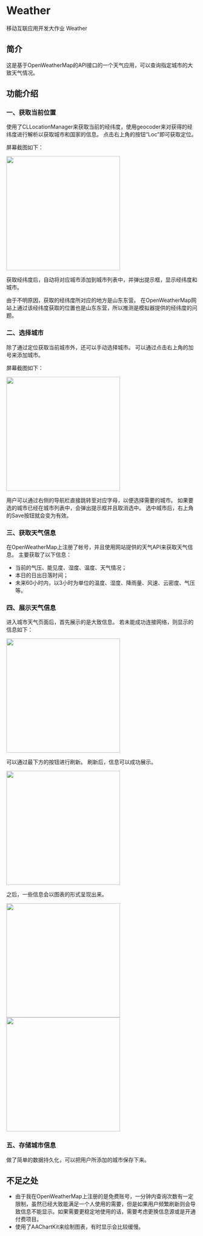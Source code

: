 # Weather
移动互联应用开发大作业 Weather

## 简介
这是基于OpenWeatherMap的API接口的一个天气应用，可以查询指定城市的大致天气情况。

## 功能介绍
### 一、获取当前位置

使用了CLLocationManager来获取当前的经纬度，使用geocoder来对获得的经纬度进行解析以获取城市和国家的信息。
点击右上角的按钮“Loc”即可获取定位。

屏幕截图如下：

<img src="ScreenShots/屏幕快照 2018-01-02 下午6.29.46.png" width="300">

获取经纬度后，自动将对应城市添加到城市列表中，并弹出提示框，显示经纬度和城市。

由于不明原因，获取的经纬度所对应的地方是山东东营。
在OpenWeatherMap网站上通过该经纬度获取的位置也是山东东营，所以推测是模拟器提供的经纬度的问题。

### 二、选择城市

除了通过定位获取当前城市外，还可以手动选择城市。
可以通过点击右上角的加号来添加城市。

屏幕截图如下：

<img src="ScreenShots/屏幕快照 2018-01-02 下午6.31.02.png" width="300">

用户可以通过右侧的导航栏直接跳转至对应字母，以便选择需要的城市。
如果要选的城市已经在城市列表中，会弹出提示框并且取消选中。
选中城市后，右上角的Save按钮就会变为有效。

### 三、获取天气信息

在OpenWeatherMap上注册了帐号，并且使用网站提供的天气API来获取天气信息。
主要获取了以下信息：
* 当前的气压、能见度、湿度、温度、天气情况；
* 本日的日出日落时间；
* 未来60小时内，以3小时为单位的温度、湿度、降雨量、风速、云密度、气压等。


### 四、展示天气信息
进入城市天气页面后，首先展示的是大致信息。
若未能成功连接网络，则显示的信息如下：

<img src="ScreenShots/屏幕快照 2018-01-02 下午7.52.50.png" width="300">

可以通过最下方的按钮进行刷新。
刷新后，信息可以成功展示。

<img src="ScreenShots/屏幕快照 2018-01-02 下午7.53.07.png" width="300">

之后，一些信息会以图表的形式呈现出来。

<img src="ScreenShots/屏幕快照 2018-01-02 下午7.53.32.png" width="300">
<img src="ScreenShots/屏幕快照 2018-01-02 下午8.16.21.png" width="300">

### 五、存储城市信息

做了简单的数据持久化，可以把用户所添加的城市保存下来。

## 不足之处
* 由于我在OpenWeatherMap上注册的是免费账号，一分钟内查询次数有一定限制，虽然已经大致能满足一个人使用的需要，但是如果用户频繁刷新则会导致信息不能显示。如果需要更稳定地使用的话，需要考虑更换信息源或是开通付费项目。
* 使用了AAChartKit来绘制图表，有时显示会比较缓慢。

